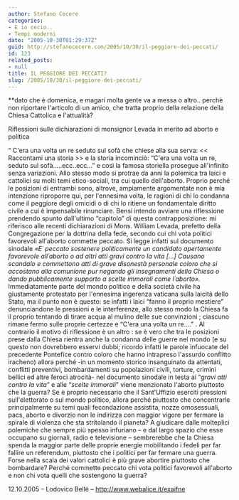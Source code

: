 ```yaml
---
author: Stefano Cecere
categories:
- E io cecio..
- Tempi moderni
date: "2005-10-30T01:29:37Z"
guid: http://stefanocecere.com/2005/10/30/il-peggiore-dei-peccati/
id: 123
related_posts:
- null
title: IL PEGGIORE DEI PECCATI?
slug: /2005/10/30/il-peggiore-dei-peccati/
---
```


**dato che è domenica, e magari molta gente va a messa o altro.. perchè non riportare l'articolo di un amico, che tratta proprio della relazione della Chiesa Cattolica e l'attualit&#xe0;?</p> 

Riflessioni sulle dichiarazioni di monsignor Levada in merito ad aborto e politica</strong>

&#x201c; C'era una volta un re seduto sul sof&#xe0; che chiese alla sua serva: << Raccontami una storia >> e la storia incominciò: &#x201c;C'era una volta un re, seduto sul sof&#xe0;&#x2026;..ecc..ecc&#x2026;&#x201d; e cos&#xec; la famosa storiella prosegue all'infinito senza variazioni. Allo stesso modo si protrae da anni la polemica tra laici e cattolici su molti temi etico-sociali, tra cui quello dell'aborto. Proprio perch&#xe9; le posizioni di entrambi sono, altrove, ampiamente argomentate non è mia intenzione riproporre qui, per l'ennesima volta, le ragioni di chi lo condanna come il peggiore degli omicidi o di chi lo ritiene un fondamentale diritto civile a cui è impensabile rinunciare. Bens&#xec; intendo avviare una riflessione prendendo spunto dall'ultimo &#x201c;capitolo&#x201d; di questa contrapposizione: mi riferisco alle recenti dichiarazioni di Mons. William Levada, prefetto della Congregazione per la dottrina della fede, secondo cui chi vota politici favorevoli all'aborto commette peccato. Si legge infatti sul documento sinodale _&#xab;E&#xb4; peccato sostenere politicamente un candidato apertamente favorevole all&#xb4;aborto o ad altri atti gravi contro la vita [&#x2026;] Causano scandalo e commettono atti di grave disonest&#xe0; personale coloro che si accostano alla comunione pur negando gli insegnamenti della Chiesa o dando pubblicamente supporto a scelte immorali come l&#xb4;aborto&#xbb;._ Immediatamente parte del mondo politico e della societ&#xe0; civile ha giustamente protestato per l'ennesima ingerenza vaticana sulla laicit&#xe0; dello Stato, ma il punto non è questo: se infatti i laici &#x201c;fanno il proprio mestiere&#x201d; denunciandone le pressioni e le interferenze, allo stesso modo la Chiesa fa il proprio tentando di tirare acqua al mulino delle sue convinzioni ; ciascuno rimane fermo sulle proprie certezze e &#x201c;C'era una volta un re&#x2026;.&#x201d; . Al contrario il motivo di riflessione è un altro : se è vero che tra le posizioni prese dalla Chiesa rientra anche la condanna delle guerre nel mondo (e su questo non dovrebbero esservi dubbi; ricordo infatti le parole infuocate del precedente Pontefice contro coloro che hanno intrapreso l'assurdo conflitto iracheno) allora perch&#xe9; -in un momento storico insanguinato da attentati, conflitti preventivi, bombardamenti su popolazioni civili, torture, crimini bellici ed altre feroci atrocit&#xe0;- nel documento sinodale in testa ai &#x201c;_gravi atti contro la vita_&#x201d; e alle &#x201c;_scelte immorali_&#x201d; viene menzionato l'aborto piuttosto che la guerra? Se è proprio necessario che il Sant'Uffizio eserciti pressioni sull'elettorato o sul mondo politico, allora perch&#xe9; piuttosto che concentrarle principalmente su temi quali fecondazione assistita, nozze omosessuali, pacs, aborto e divorzio non le indirizza con maggior vigore per fermare la spirale di violenza che sta stritolando il pianeta? A giudicare dalle molteplici polemiche che sempre pi&#xf9; spesso infuriano &#8211; e dal largo spazio che esse occupano su giornali, radio e televisione &#8211; sembrerebbe che la Chiesa spenda la maggior parte delle proprie energie mobilitando i fedeli per far fallire un referendum, piuttosto che i politici per far fermare una guerra. Forse nella scala dei valori cattolici è pi&#xf9; grave abortire piuttosto che bombardare? Perch&#xe9; commette peccato chi vota politici favorevoli all'aborto e non chi vota quelli che sostengono la guerra?

12.10.2005 &#8211; Lodovico Bellè &#8211; <http://www.webalice.it/exaifne>